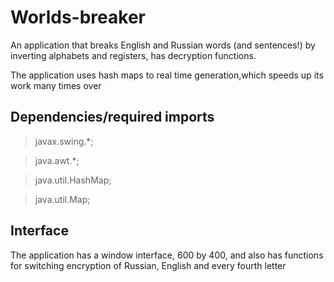 # Worlds-breaker
An application that breaks English and Russian words (and sentences!) by inverting alphabets and registers, has decryption functions.

The application uses hash maps to real time generation,which speeds up its work many times over 

## Dependencies/required imports
>javax.swing.*;

>java.awt.*;

>java.util.HashMap;

>java.util.Map;

## Interface 
The application has a window interface, 600 by 400, and also has functions for switching encryption of Russian, English and every fourth letter
